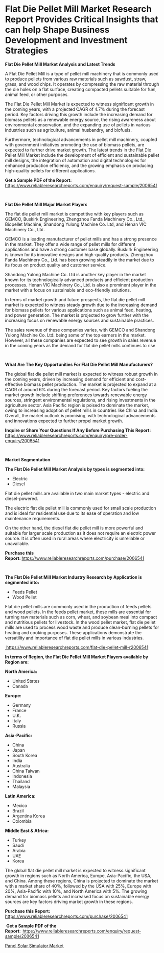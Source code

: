 <p><h1>Flat Die Pellet Mill Market Research Report Provides Critical Insights that can help Shape Business Development and Investment Strategies</h1></p><p><strong>Flat Die Pellet Mill Market Analysis and Latest Trends</strong></p>
<p><p>A Flat Die Pellet Mill is a type of pellet mill machinery that is commonly used to produce pellets from various raw materials such as sawdust, straw, grass, and wood chips. It operates by compressing the raw material through the die holes on a flat surface, creating compacted pellets suitable for fuel, animal feed, or other purposes.</p><p>The Flat Die Pellet Mill Market is expected to witness significant growth in the coming years, with a projected CAGR of 4.7% during the forecast period. Key factors driving this growth include the increasing demand for biomass pellets as a renewable energy source, the rising awareness about environmental conservation, and the expanding use of pellets in various industries such as agriculture, animal husbandry, and biofuels.</p><p>Furthermore, technological advancements in pellet mill machinery, coupled with government initiatives promoting the use of biomass pellets, are expected to further drive market growth. The latest trends in the Flat Die Pellet Mill Market include the development of efficient and sustainable pellet mill designs, the integration of automation and digital technologies for enhanced production efficiency, and the growing emphasis on producing high-quality pellets for different applications.</p></p>
<p><strong>Get a Sample PDF of the Report:&nbsp;</strong> <a href="https://www.reliableresearchreports.com/enquiry/request-sample/2006541">https://www.reliableresearchreports.com/enquiry/request-sample/2006541</a></p>
<p>&nbsp;</p>
<p><strong>Flat Die Pellet Mill Major Market Players</strong></p>
<p><p>The flat die pellet mill market is competitive with key players such as GEMCO, Buskirk Engineering, Zhengzhou Fanda Machinery Co., Ltd., Biopellet Machine, Shandong Yulong Machine Co. Ltd, and Henan VIC Machinery Co., Ltd. </p><p>GEMCO is a leading manufacturer of pellet mills and has a strong presence in the market. They offer a wide range of pellet mills for different applications and have a strong customer base globally. Buskirk Engineering is known for its innovative designs and high-quality products. Zhengzhou Fanda Machinery Co., Ltd. has been growing steadily in the market due to its focus on product quality and customer service. </p><p>Shandong Yulong Machine Co. Ltd is another key player in the market known for its technologically advanced products and efficient production processes. Henan VIC Machinery Co., Ltd. is also a prominent player in the market with a focus on sustainable and eco-friendly solutions.</p><p>In terms of market growth and future prospects, the flat die pellet mill market is expected to witness steady growth due to the increasing demand for biomass pellets for various applications such as animal feed, heating, and power generation. The market is projected to grow further with the increasing focus on renewable energy sources and sustainable practices.</p><p>The sales revenue of these companies varies, with GEMCO and Shandong Yulong Machine Co. Ltd. being some of the top earners in the market. However, all these companies are expected to see growth in sales revenue in the coming years as the demand for flat die pellet mills continues to rise.</p></p>
<p>&nbsp;</p>
<p><strong>What Are The Key Opportunities For Flat Die Pellet Mill Manufacturers?</strong></p>
<p><p>The global flat die pellet mill market is expected to witness robust growth in the coming years, driven by increasing demand for efficient and cost-effective biomass pellet production. The market is projected to expand at a CAGR of around 6% during the forecast period. Key factors fueling the market growth include shifting preferences towards renewable energy sources, stringent environmental regulations, and rising investments in the agriculture sector. Asia Pacific region is poised to dominate the market, owing to increasing adoption of pellet mills in countries like China and India. Overall, the market outlook is promising, with technological advancements and innovations expected to further propel market growth.</p></p>
<p><strong>Inquire or Share Your Questions If Any Before Purchasing This Report:</strong> <a href="https://www.reliableresearchreports.com/enquiry/pre-order-enquiry/2006541">https://www.reliableresearchreports.com/enquiry/pre-order-enquiry/2006541</a></p>
<p>&nbsp;</p>
<p><strong>Market Segmentation</strong></p>
<p><strong>The Flat Die Pellet Mill Market Analysis by types is segmented into:</strong></p>
<p><ul><li>Electric</li><li>Diesel</li></ul></p>
<p><p>Flat die pellet mills are available in two main market types - electric and diesel-powered. </p><p>The electric flat die pellet mill is commonly used for small scale production and is ideal for residential use due to its ease of operation and low maintenance requirements. </p><p>On the other hand, the diesel flat die pellet mill is more powerful and suitable for larger scale production as it does not require an electric power source. It is often used in rural areas where electricity is unreliable or unavailable.</p></p>
<p><strong>Purchase this Report:&nbsp;</strong><a href="https://www.reliableresearchreports.com/purchase/2006541">https://www.reliableresearchreports.com/purchase/2006541</a></p>
<p>&nbsp;</p>
<p><strong>The Flat Die Pellet Mill Market Industry Research by Application is segmented into:</strong></p>
<p><ul><li>Feeds Pellet</li><li>Wood Pellet</li></ul></p>
<p><p>Flat die pellet mills are commonly used in the production of feeds pellets and wood pellets. In the feeds pellet market, these mills are essential for turning raw materials such as corn, wheat, and soybean meal into compact and nutritious pellets for livestock. In the wood pellet market, flat die pellet mills are used to process wood waste and produce clean-burning pellets for heating and cooking purposes. These applications demonstrate the versatility and importance of flat die pellet mills in various industries.</p></p>
<p><a href="https://www.reliableresearchreports.com/flat-die-pellet-mill-r2006541">&nbsp;https://www.reliableresearchreports.com/flat-die-pellet-mill-r2006541</a></p>
<p><strong>In terms of Region, the Flat Die Pellet Mill Market Players available by Region are:</strong></p>
<p>
    <p> <strong> North America: </strong>
        <ul>
            <li>United States</li>
            <li>Canada</li>
        </ul>
        </p> 
    <p> <strong> Europe: </strong>
        <ul>
            <li>Germany</li>
            <li>France</li>
            <li>U.K.</li>
            <li>Italy</li>
            <li>Russia</li>
        </ul>
        </p> 
    <p> <strong> Asia-Pacific: </strong>
        <ul>
            <li>China</li>
            <li>Japan</li>
            <li>South Korea</li>
            <li>India</li>
            <li>Australia</li>
            <li>China Taiwan</li>
            <li>Indonesia</li>
            <li>Thailand</li>
            <li>Malaysia</li>
        </ul>
        </p> 
    <p> <strong> Latin America: </strong>
        <ul>
            <li>Mexico</li>
            <li>Brazil</li>
            <li>Argentina Korea</li>
            <li>Colombia</li>
        </ul>
        </p> 
    <p> <strong> Middle East & Africa: </strong>
        <ul>
            <li>Turkey</li>
            <li>Saudi</li>
            <li>Arabia</li>
            <li>UAE</li>
            <li>Korea</li>
        </ul>
    </p>
    </p>
<p><p>The global flat die pellet mill market is expected to witness significant growth in regions such as North America, Europe, Asia-Pacific, the USA, and China. Among these regions, China is projected to dominate the market with a market share of 40%, followed by the USA with 25%, Europe with 20%, Asia-Pacific with 10%, and North America with 5%. The growing demand for biomass pellets and increased focus on sustainable energy sources are key factors driving market growth in these regions.</p></p>
<p><strong>Purchase this Report: </strong><a href="https://www.reliableresearchreports.com/purchase/2006541">https://www.reliableresearchreports.com/purchase/2006541</a></p>
<p>&nbsp;<strong>Get a Sample PDF of the Report:&nbsp;&nbsp;</strong><a href="https://www.reliableresearchreports.com/enquiry/request-sample/2006541">https://www.reliableresearchreports.com/enquiry/request-sample/2006541</a></p>
<p><strong></strong></p>
<p><p><a href="https://github.com/khelifsolo/Market-Research-Report-List-1/blob/main/panel-solar-simulator-market.md">Panel Solar Simulator Market</a></p></p>